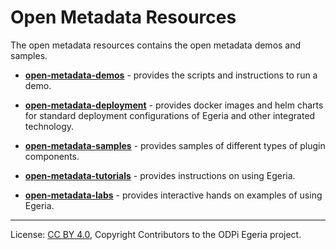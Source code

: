 <!-- SPDX-License-Identifier: Apache-2.0 -->
<!-- Copyright Contributors to the ODPi Egeria project. -->

# Open Metadata Resources

The open metadata resources contains the open metadata demos and samples.

* **[open-metadata-demos](open-metadata-demos)** - provides the scripts and
instructions to run a demo.

* **[open-metadata-deployment](open-metadata-deployment)** - provides docker images and helm charts for standard
deployment configurations of Egeria and other integrated technology.

* **[open-metadata-samples](open-metadata-samples)** - provides samples of
different types of plugin components.

* **[open-metadata-tutorials](open-metadata-tutorials)** - provides instructions on using Egeria.

* **[open-metadata-labs](open-metadata-labs)** - provides interactive hands on examples of using Egeria.
----
License: [CC BY 4.0](https://creativecommons.org/licenses/by/4.0/),
Copyright Contributors to the ODPi Egeria project.
